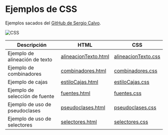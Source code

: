 # Ejemplos de CSS
Ejemplos sacados del [GitHub de Sergio Calvo](https://github.com/SC-Agil/LMI/tree/ejemplosCSS).

![CSS](https://upload.wikimedia.org/wikipedia/commons/d/d5/CSS3_logo_and_wordmark.svg "Logo de CSS")

| **Descripción**  | **HTML** | **CSS** |
| ------------- | ------------- | -------- |
| Ejemplo de alineación de texto | [alineacionTexto.html](https://github.com/danieldelgadoagilcentros/EjemplosCSS/blob/main/alineacionTexto.html) | [alineacionTexto.css](https://github.com/danieldelgadoagilcentros/EjemplosCSS/blob/main/alineacionTexto.css) |
| Ejemplo de combinadores | [combinadores.html](https://github.com/danieldelgadoagilcentros/EjemplosCSS/blob/main/combinadores.html) | [combinadores.css](https://github.com/danieldelgadoagilcentros/EjemplosCSS/blob/main/combinadores.css) |
| Ejemplo de cajas | [estiloCajas.html](https://github.com/danieldelgadoagilcentros/EjemplosCSS/blob/main/estiloCajas.html) | [estiloCajas.css](https://github.com/danieldelgadoagilcentros/EjemplosCSS/blob/main/estiloCajas.css) |
| Ejemplo de selección de fuente | [fuentes.html](https://github.com/danieldelgadoagilcentros/EjemplosCSS/blob/main/fuentes.html) | [fuentes.css](https://github.com/danieldelgadoagilcentros/EjemplosCSS/blob/main/fuentes.css) |
| Ejemplo de uso de pseudoclases | [pseudoclases.html](https://github.com/danieldelgadoagilcentros/EjemplosCSS/blob/main/pseudoclases.html) | [pseudoclases.css](https://github.com/danieldelgadoagilcentros/EjemplosCSS/blob/main/pseudoclases.css) |
| Ejemplo de uso de selectores | [selectores.html](https://github.com/danieldelgadoagilcentros/EjemplosCSS/blob/main/selectores.html) | [selectores.css](https://github.com/danieldelgadoagilcentros/EjemplosCSS/blob/main/selectores.css) |
